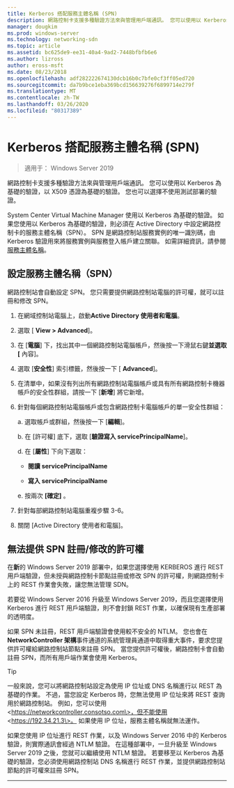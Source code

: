 ```yaml
---
title: Kerberos 搭配服務主體名稱 (SPN)
description: 網路控制卡支援多種驗證方法來與管理用戶端通訊。 您可以使用以 Kerberos 為基礎的驗證，以 X509 憑證為基礎的驗證。 您也可以選擇不使用測試部署的驗證。
manager: dougkim
ms.prod: windows-server
ms.technology: networking-sdn
ms.topic: article
ms.assetid: bc625de9-ee31-40a4-9ad2-7448bfbfb6e6
ms.author: lizross
author: eross-msft
ms.date: 08/23/2018
ms.openlocfilehash: adf282222674130dcb16b0c7bfe0cf3ff05ed720
ms.sourcegitcommit: da7b9bce1eba369bcd156639276f6899714e279f
ms.translationtype: MT
ms.contentlocale: zh-TW
ms.lasthandoff: 03/26/2020
ms.locfileid: "80317389"
---
```

# <a name="kerberos-with-service-principal-name-spn"></a>Kerberos 搭配服務主體名稱 (SPN)

>適用于： Windows Server 2019

網路控制卡支援多種驗證方法來與管理用戶端通訊。 您可以使用以 Kerberos 為基礎的驗證，以 X509 憑證為基礎的驗證。 您也可以選擇不使用測試部署的驗證。

System Center Virtual Machine Manager 使用以 Kerberos 為基礎的驗證。 如果您使用以 Kerberos 為基礎的驗證，則必須在 Active Directory 中設定網路控制卡的服務主體名稱（SPN）。 SPN 是網路控制站服務實例的唯一識別碼，由 Kerberos 驗證用來將服務實例與服務登入帳戶建立關聯。 如需詳細資訊，請參閱[服務主體名稱](https://docs.microsoft.com/windows/desktop/ad/service-principal-names)。

## <a name="configure-service-principal-names-spn"></a>設定服務主體名稱（SPN）

網路控制站會自動設定 SPN。 您只需要提供網路控制站電腦的許可權，就可以註冊和修改 SPN。

1.  在網域控制站電腦上，啟動**Active Directory 使用者和電腦**。

2.  選取 [ **View \> Advanced**]。

3.  在 [**電腦**] 下，找出其中一個網路控制站電腦帳戶，然後按一下滑鼠右鍵**並選取 [** 內容]。

4.  選取 [**安全性**] 索引標籤，然後按一下 [ **Advanced**]。

5.  在清單中，如果沒有列出所有網路控制站電腦帳戶或具有所有網路控制卡機器帳戶的安全性群組，請按一下 [**新增**] 將它新增。

6.  針對每個網路控制站電腦帳戶或包含網路控制卡電腦帳戶的單一安全性群組：

    a.  選取帳戶或群組，然後按一下 [**編輯**]。

    b.  在 [許可權] 底下，選取 [**驗證寫入 servicePrincipalName**]。

    d.  在 [**屬性**] 下向下選取：

       -  **閱讀 servicePrincipalName**

       -  **寫入 servicePrincipalName**

    e.  按兩次 **[確定]** 。

7.  針對每部網路控制站電腦重複步驟 3-6。

8.  關閉 [Active Directory 使用者和電腦]。

## <a name="failure-to-provide-permissions-for-spn-registrationmodification"></a>無法提供 SPN 註冊/修改的許可權

在**新**的 Windows Server 2019 部署中，如果您選擇使用 KERBEROS 進行 REST 用戶端驗證，但未授與網路控制卡節點註冊或修改 SPN 的許可權，則網路控制卡上的 REST 作業會失敗，讓您無法管理 SDN。

若要從 Windows Server 2016 升級至 Windows Server 2019，而且您選擇使用 Kerberos 進行 REST 用戶端驗證，則不會封鎖 REST 作業，以確保現有生產部署的透明度。 

如果 SPN 未註冊，REST 用戶端驗證會使用較不安全的 NTLM。 您也會在**NetworkController 架構**事件通道的系統管理員通道中取得重大事件，要求您提供許可權給網路控制站節點來註冊 SPN。 當您提供許可權後，網路控制卡會自動註冊 SPN，而所有用戶端作業會使用 Kerberos。


>[!TIP]
>一般來說，您可以將網路控制站設定為使用 IP 位址或 DNS 名稱進行以 REST 為基礎的作業。 不過，當您設定 Kerberos 時，您無法使用 IP 位址來將 REST 查詢用於網路控制站。 例如，您可以使用 \<https://networkcontroller.consotso.com\>，但不能使用 \<https://192.34.21.3\>。 如果使用 IP 位址，服務主體名稱就無法運作。
>
>如果您使用 IP 位址進行 REST 作業，以及 Windows Server 2016 中的 Kerberos 驗證，則實際通訊會經過 NTLM 驗證。 在這種部署中，一旦升級至 Windows Server 2019 之後，您就可以繼續使用 NTLM 驗證。 若要移至以 Kerberos 為基礎的驗證，您必須使用網路控制站 DNS 名稱進行 REST 作業，並提供網路控制站節點的許可權來註冊 SPN。

---